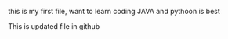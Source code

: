 this is my first file, want to learn coding
JAVA and pythoon is best


This is updated file in github
